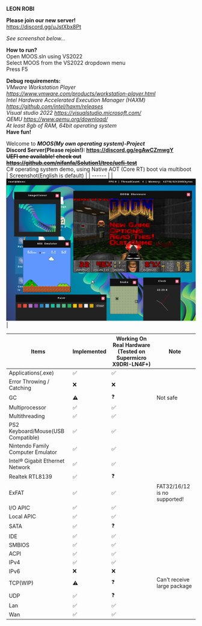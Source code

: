 **LEON ROBI**  
 
**Please join our new server!**  
https://discord.gg/uJstXbx8Pt  

*See screenshot below...*

**How to run?**  
Open MOOS.sln using VS2022  
Select MOOS from the VS2022 dropdown menu  
Press F5  

**Debug requirements:**  
*VMware Workstation Player https://www.vmware.com/products/workstation-player.html*  
*Intel Hardware Accelerated Execution Manager (HAXM) https://github.com/intel/haxm/releases*  
*Visual studio 2022 https://visualstudio.microsoft.com/*  
*QEMU https://www.qemu.org/download/*  
*At least 8gb of RAM, 64bit operating system*  
**Have fun!**

Welcome to ***MOOS(My own operating system)-Project***  
**Discord Server(Please rejoin!): https://discord.gg/egAwCZmwgY**  
~~**UEFI one available! check out https://github.com/nifanfa/Solution1/tree/uefi-test**~~  
C# operating system demo, using Native AOT (Core RT) boot via multiboot  
| Screenshot(English is default) |
| ------ |
| ![image](Screenshot.png) |

| Items | Implemented | Working On Real Hardware (Tested on Supermicro X9DRI-LN4F+) | Note |
| ----- | ----------- | ----------------------------------------------------------- | ----- |
| Applications(.exe) | ✅ | ✅ |
| Error Throwing / Catching | ❌ | ❌ | 
| GC | ⚠️ | ❓ | Not safe |
| Multiprocessor | ✅ | ✅ |
| Multithreading | ✅ | ✅ |
| PS2 Keyboard/Mouse(USB Compatible) | ✅ | ✅ |
| Nintendo Family Computer Emulator | ✅ | ✅ |
| Intel® Gigabit Ethernet Network | ✅ | ✅ |
| Realtek RTL8139 | ✅ | ❓ |
| ExFAT | ✅ | ✅ | FAT32/16/12 is no supported! |
| I/O APIC | ✅ | ✅ |
| Local APIC | ✅ | ✅ |
| SATA | ✅ | ❓ |
| IDE | ✅ | ✅ |
| SMBIOS | ✅ | ✅ |
| ACPI | ✅ | ✅ |
| IPv4 | ✅ | ✅ |
| IPv6 | ❌ | ❌ |
| TCP(WIP) | ⚠️ | ❓ | Can't receive large package |
| UDP | ✅ | ❓ |
| Lan | ✅ | ✅ |
| Wan | ✅ | ✅ 
